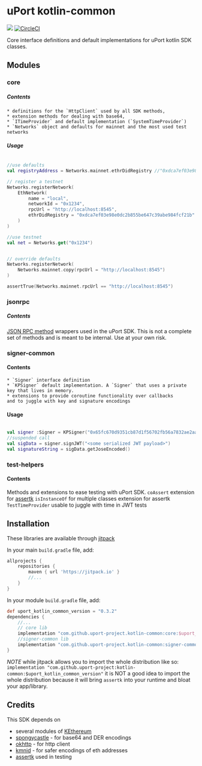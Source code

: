 # uPort kotlin-common

[![](https://jitpack.io/v/uport-project/kotlin-common.svg)](https://jitpack.io/#uport-project/kotlin-common)
[![CircleCI](https://circleci.com/gh/uport-project/kotlin-common.svg?style=svg)](https://circleci.com/gh/uport-project/kotlin-common)

Core interface definitions and default implementations for uPort kotlin SDK classes.

## Modules

### core

##### Contents
    * definitions for the `HttpClient` used by all SDK methods,
    * extension methods for dealing with base64,
    * `ITimeProvider` and default implementation (`SystemTimeProvider`)
    * `Networks` object and defaults for mainnet and the most used test networks
##### Usage
```kotlin

//use defaults
val registryAddress = Networks.mainnet.ethrDidRegistry //"0xdca7ef03e98e0dc2b855be647c39abe984fcf21b"

// register a testnet
Networks.registerNetwork(
    EthNetwork(
        name = "local",
        networkId = "0x1234",
        rpcUrl = "http://localhost:8545",
        ethrDidRegistry = "0xdca7ef03e98e0dc2b855be647c39abe984fcf21b"
    )
)

//use testnet
val net = Networks.get("0x1234")


// override defaults
Networks.registerNetwork(
    Networks.mainnet.copy(rpcUrl = "http://localhost:8545")
)

assertTrue(Networks.mainnet.rpcUrl == "http://localhost:8545")

```

### jsonrpc
##### Contents
 [JSON RPC method](https://github.com/ethereum/wiki/wiki/JSON-RPC) wrappers used in the uPort SDK.
 This is not a complete set of methods and is meant to be internal. Use at your own risk.

### signer-common
#### Contents
    * `Signer` interface definition
    * `KPSigner` default implementation. A `Signer` that uses a private key that lives in memory.
    * extensions to provide coroutine functionality over callbacks
    and to juggle with key and signature encodings
#### Usage
```kotlin

val signer :Signer = KPSigner("0x65fc670d9351cb87d1f56702fb56a7832ae2aab3427be944ab8c9f2a0ab87960")
//suspended call
val sigData = signer.signJWT("<some serialized JWT payload>")
val signatureString = sigData.getJoseEncoded()
```
### test-helpers
#### Contents
Methods and extensions to ease testing with uPort SDK.
`coAssert` extension for [assertk](https://github.com/willowtreeapps/assertk)
`isInstanceOf` for multiple classes extension for assertk
`TestTimeProvider` usable to juggle with time in JWT tests

## Installation

These libraries are available through [jitpack](https://jitpack.io/)

In your main `build.gradle` file, add:

```groovy
allprojects {
    repositories {
        maven { url 'https://jitpack.io' }
        //...
    }
}
```

In your module `build.gradle` file, add:

```groovy
def uport_kotlin_common_version = "0.3.2"
dependencies {
    //...
    // core lib
    implementation "com.github.uport-project.kotlin-common:core:$uport_kotlin_common_version"
    //signer-common lib
    implementation "com.github.uport-project.kotlin-common:signer-common:$uport_kotlin_common_version"
}
```

*NOTE*
while jitpack allows you to import the whole distribution like so:
 `implementation "com.github.uport-project:kotlin-common:$uport_kotlin_common_version"`
 it is NOT a good idea to import the whole distribution because it will 
 bring `assertk` into your runtime and bloat your app/library.


## Credits

This SDK depends on
* several modules of [KEthereum](https://github.com/komputing/KEthereum)
* [spongycastle](https://rtyley.github.io/spongycastle/) - for base64 and DER encodings
* [okhttp](https://github.com/square/okhttp) - for http client
* [kmnid](https://github.com/uport-project/kmnid) - for safer encodings of eth addresses
* [assertk](https://github.com/willowtreeapps/assertk) used in testing
